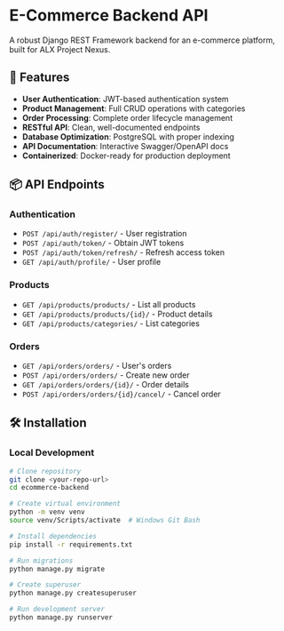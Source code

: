 # E-Commerce Backend API

A robust Django REST Framework backend for an e-commerce platform, built for ALX Project Nexus.

## 🚀 Features

- **User Authentication**: JWT-based authentication system
- **Product Management**: Full CRUD operations with categories
- **Order Processing**: Complete order lifecycle management
- **RESTful API**: Clean, well-documented endpoints
- **Database Optimization**: PostgreSQL with proper indexing
- **API Documentation**: Interactive Swagger/OpenAPI docs
- **Containerized**: Docker-ready for production deployment

## 📦 API Endpoints

### Authentication
- `POST /api/auth/register/` - User registration
- `POST /api/auth/token/` - Obtain JWT tokens
- `POST /api/auth/token/refresh/` - Refresh access token
- `GET /api/auth/profile/` - User profile

### Products
- `GET /api/products/products/` - List all products
- `GET /api/products/products/{id}/` - Product details
- `GET /api/products/categories/` - List categories

### Orders
- `GET /api/orders/orders/` - User's orders
- `POST /api/orders/orders/` - Create new order
- `GET /api/orders/orders/{id}/` - Order details
- `POST /api/orders/orders/{id}/cancel/` - Cancel order

## 🛠️ Installation

### Local Development
```bash
# Clone repository
git clone <your-repo-url>
cd ecommerce-backend

# Create virtual environment
python -m venv venv
source venv/Scripts/activate  # Windows Git Bash

# Install dependencies
pip install -r requirements.txt

# Run migrations
python manage.py migrate

# Create superuser
python manage.py createsuperuser

# Run development server
python manage.py runserver
